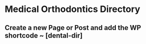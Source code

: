 # Medical Orthodontics Directory
## Create a new Page or Post and add the WP shortcode ~ [dental-dir]
